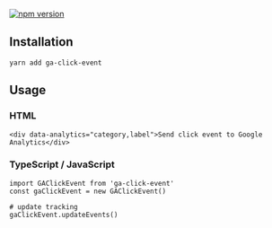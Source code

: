 [![npm version](https://badge.fury.io/js/ga-click-event.svg)](https://badge.fury.io/js/ga-click-event)

## Installation

```
yarn add ga-click-event
```

## Usage

### HTML

```
<div data-analytics="category,label">Send click event to Google Analytics</div>
```

### TypeScript / JavaScript

```
import GAClickEvent from 'ga-click-event'
const gaClickEvent = new GAClickEvent()

# update tracking
gaClickEvent.updateEvents()
```

